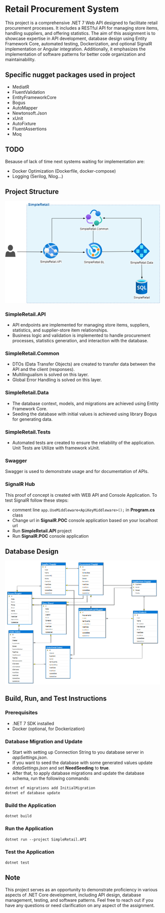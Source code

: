 # Retail Procurement System

This project is a comprehensive .NET 7 Web API designed to facilitate retail procurement processes. 
It includes a RESTful API for managing store items, handling suppliers, and offering statistics. 
The aim of this assignment is to showcase expertise in API development, database design using Entity Framework Core, automated testing, Dockerization, and optional SignalR implementation or Angular integration. 
Additionally, it emphasizes the implementation of software patterns for better code organization and maintainability.

## Specific nugget packages used in project
- MediatR
- FluentValidation
- EntityFrameworkCore
- Bogus
- AutoMapper
- Newtonsoft.Json
- xUnit
- AutoFixture
- FluentAssertions
- Moq

## TODO
Besause of lack of time next systems waiting for implementation are:
- Docker Optimization (Dockerfile, docker-compose)
- Logging (Serilog, Nlog...)

## Project Structure

![image info](./images/SimpleRetail_ProjectStructure.png)

### SimpleRetail.API
- API endpoints are implemented for managing store items, suppliers, statistics, and supplier-store item relationships.
- Business logic and validation is implemented to handle procurement processes, statistics generation, and interaction with the database.

### SimpleRetail.Common
- DTOs (Data Transfer Objects) are created to transfer data between the API and the client (responses).
- Multilingualism is solved on this layer.
- Global Error Handling is solved on this layer.

### SimpleRetail.Data
- The database context, models, and migrations are achieved using Entity Framework Core.
- Seeding the database with initial values is achieved using library Bogus for generating data.

### SimpleRetail.Tests
- Automated tests are created to ensure the reliability of the application. Unit Tests are Utilize with framework xUnit.

### Swagger
Swagger is used to demonstrate usage and for documentation of APIs.

### SignalR Hub
This proof of concept is created with WEB API and Console Application.
To test SignalR follow these steps:
- comment line `app.UseMiddleware<ApiKeyMiddleware>();` in **Program.cs** class
- Change url in **SignalR.POC** console application based on your localhost url
- Run **SimpleRetail.API** project
- Run **SignalR.POC** console application


## Database Design

![image info](./images/SimpleRetail_ER_diagram.png)


## Build, Run, and Test Instructions

### Prerequisites
- .NET 7 SDK installed
- Docker (optional, for Dockerization)

### Database Migration and Update
- Start with setting up Connection String to you database server in <em>appSettings.json</em>.
- If you want to seed the database with some generated values update <em>dataSettings.json</em> and set **NeedSeeding** to **true**.
- After that, to apply database migrations and update the database schema, run the following commands:
```
dotnet ef migrations add InitialMigration
dotnet ef database update
```

### Build the Application
```
dotnet build
```

### Run the Application
```
dotnet run --project SimpleRetail.API
```

### Test the Application
```
dotnet test
```


## Note
This project serves as an opportunity to demonstrate proficiency in various aspects of .NET Core development, including API design, database management, testing, and software patterns.
Feel free to reach out if you have any questions or need clarification on any aspect of the assignment.